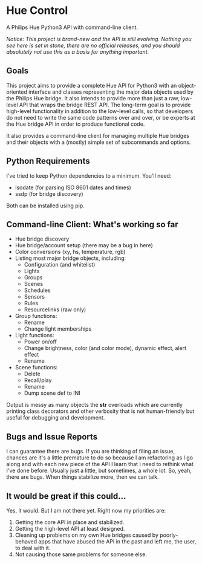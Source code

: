 # Hue Control 

A Philips Hue Python3 API with command-line client.

*Notice: This project is brand-new and the API is still evolving. Nothing you see here is set in stone, there are no official releases, and you should absolutely not use this as a basis for anything important.*

## Goals

This project aims to provide a complete Hue API for Python3 with an object-oriented interface and classes representing the major data objects used by the Philips Hue bridge. It also intends to provide more than just a raw, low-level API that wraps the bridge REST API. The long-term goal is to provide high-level functionality in addition to the low-level calls, so that developers do not need to write the same code patterns over and over, or be experts at the Hue bridge API in order to produce functional code.

It also provides a command-line client for managing multiple Hue bridges and their objects with a (mostly) simple set of subcommands and options.

## Python Requirements

I've tried to keep Python dependencies to a minimum. You'll need:

* isodate (for parsing ISO 8601 dates and times)
* ssdp (for bridge discovery)

Both can be installed using pip.

## Command-line Client: What's working so far

* Hue bridge discovery
* Hue bridge/account setup (there may be a bug in here)
* Color conversions (xy, hs, temperature, rgb)
* Listing most major bridge objects, including:
  * Configuration (and whitelist)
  * Lights
  * Groups
  * Scenes
  * Schedules
  * Sensors
  * Rules
  * Resourcelinks (raw only)
* Group functions:
  * Rename
  * Change light memberships
* Light functions:
  * Power on/off 
  * Change brightness, color (and color mode), dynamic effect, alert effect
  * Rename
* Scene functions:
  * Delete
  * Recall/play
  * Rename
  * Dump scene def to INI 

Output is messy as many objects the __str__ overloads which are currently printing class decorators and other verbosity that is not human-friendly but useful for debugging and development.

## Bugs and Issue Reports

I can guarantee there are bugs. If you are thinking of filing an issue, chances are it's a little premature to do so because I am refactoring as I go along and with each new piece of the API I learn that I need to rethink what I've done before. Usually just a little, but sometimes, a whole lot. So, yeah, there are bugs. When things stabilize more, then we can talk.

## It would be great if this could...

Yes, it would. But I am not there yet. Right now my priorities are:

1. Getting the core API in place and stabilized.
1. Getting the high-level API at least designed.
1. Cleaning up problems on my own Hue bridges caused by poorly-behaved apps that have abused the API in the past and left me, the user, to deal with it.
1. Not causing those same problems for someone else.


